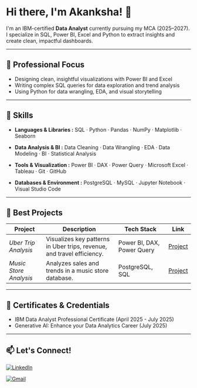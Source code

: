 # Hi there, I'm Akanksha! 👋

I'm an IBM-certified **Data Analyst** currently pursuing my MCA (2025–2027). 
I specialize in SQL, Power BI, Excel and Python to extract insights and create clean, impactful dashboards.

---

## 🚀 Professional Focus

- Designing clean, insightful visualizations with Power BI and Excel
- Writing complex SQL queries for data exploration and trend analysis
- Using Python for data wrangling, EDA, and visual storytelling


---

## 🧰 Skills

- **Languages & Libraries :**  SQL · Python · Pandas · NumPy · Matplotlib · Seaborn  

- **Data Analysis & BI :**   Data Cleaning · Data Wrangling · EDA · Data Modeling · BI · Statistical Analysis  

- **Tools & Visualization :**   Power BI · DAX · Power Query · Microsoft Excel · Tableau · Git · GitHub  

- **Databases & Environment :**   PostgreSQL · MySQL · Jupyter Notebook · Visual Studio Code

---

## 📁 Best Projects

|  Project | Description |   Tech Stack |  Link |
|----------------|-------------------|----------------|------|
| *Uber Trip Analysis* | Visualizes key patterns in Uber trips, revenue, and travel efficiency. | Power BI, DAX, Power Query | [Project](https://github.com/akanksha-ghadage/Uber-Trip-Analysis-PowerBI) |
| *Music Store Analysis* | Analyzes sales and trends in a music store database. | PostgreSQL, SQL | [Project](https://github.com/akanksha-ghadage/Music-Store-SQL-Analysis) |

---
## 📜 Certificates & Credentials
- IBM Data Analyst Professional Certificate  (April 2025 - July 2025)  
- Generative AI: Enhance your Data Analytics Career  (July 2025)

---

## 📫 Let's Connect!
[![LinkedIn](https://img.shields.io/badge/LinkedIn-Akanksha%20Ghadage-blue?style=flat-square&logo=linkedin)](https://www.linkedin.com/in/akanksha-ghadage?lipi=urn%3Ali%3Apage%3Ad_flagship3_profile_view_base_contact_details%3B93M7RqwfSj2xzt45OQyNWA%3D%3D)

[![Gmail](https://img.shields.io/badge/Gmail-akankshaghadage15@gmail.com-red?style=flat-square&logo=gmail)](mailto:akankshaghadage15@gmail.com)


